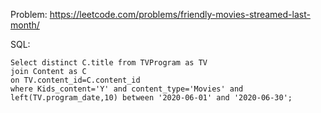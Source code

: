 Problem: https://leetcode.com/problems/friendly-movies-streamed-last-month/


SQL:
```
Select distinct C.title from TVProgram as TV
join Content as C
on TV.content_id=C.content_id
where Kids_content='Y' and content_type='Movies' and left(TV.program_date,10) between '2020-06-01' and '2020-06-30'; 

```
